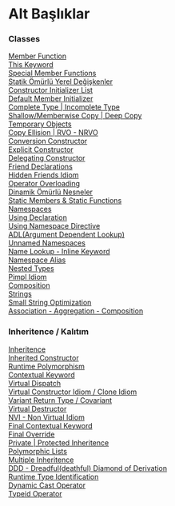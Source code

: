 # Alt Başlıklar

### Classes
[Member Function](https://github.com/onurcepnii/cpp_vault/blob/main/Classes/Class%20-%202)\
[This Keyword](https://github.com/onurcepnii/cpp_vault/blob/main/Classes/Class%20-%202#L384)\
[Special Member Functions](https://github.com/onurcepnii/cpp_vault/blob/main/Classes/Class%20-%203#L51)\
[Statik Ömürlü Yerel Değişkenler](https://github.com/onurcepnii/cpp_vault/blob/main/Classes/Class%20-%203#L171)\
[Constructor Initializer List](https://github.com/onurcepnii/cpp_vault/blob/main/Classes/Class%20-%203#L463)\
[Default Member Initializer](https://github.com/onurcepnii/cpp_vault/blob/main/Classes/Class%20-%203#L699)\
[Complete Type | Incomplete Type](https://github.com/onurcepnii/cpp_vault/blob/main/Classes/Class%20-%203#L699)\
[Shallow/Memberwise Copy | Deep Copy](https://github.com/onurcepnii/cpp_vault/blob/main/Classes/Class%20-%203#L1306)\
[Temporary Objects](https://github.com/onurcepnii/cpp_vault/blob/main/Classes/Class%20-%204%20-%20RVO%20-%20NRVO#L3)\
[Copy Ellision | RVO - NRVO](https://github.com/onurcepnii/cpp_vault/blob/main/Classes/Class%20-%204%20-%20RVO%20-%20NRVO#L143)\
[Conversion Constructor](https://github.com/onurcepnii/cpp_vault/blob/main/Classes/Class%20-%204%20-%20RVO%20-%20NRVO#L143)\
[Explicit Constructor](https://github.com/onurcepnii/cpp_vault/blob/main/Classes/Class%20-%205#L237)\
[Delegating Constructor](https://github.com/onurcepnii/cpp_vault/blob/main/Classes/Class%20-%205#L464)\
[Friend Declarations](https://github.com/onurcepnii/cpp_vault/blob/main/Classes/Class%20-%206#L5)\
[Hidden Friends Idiom](https://github.com/onurcepnii/cpp_vault/blob/main/Classes/Class%20-%206#L124)\
[Operator Overloading](https://github.com/onurcepnii/cpp_vault/blob/main/Classes/Class%20-%206#L231)\
[Dinamik Ömürlü Nesneler](https://github.com/onurcepnii/cpp_vault/blob/main/Classes/Class%20-%208#L4)\
[Static Members & Static Functions](https://github.com/onurcepnii/cpp_vault/blob/main/Classes/Class%20-%208#L159)\
[Namespaces](https://github.com/onurcepnii/cpp_vault/blob/main/Classes/Class%20-%209#L4)\
[Using Declaration](https://github.com/onurcepnii/cpp_vault/blob/main/Classes/Class%20-%209#L169)\
[Using Namespace Directive](https://github.com/onurcepnii/cpp_vault/blob/main/Classes/Class%20-%209#L283)\
[ADL(Argument Dependent Lookup)](https://github.com/onurcepnii/cpp_vault/blob/main/Classes/Class%20-%209#L487)\
[Unnamed Namespaces](https://github.com/onurcepnii/cpp_vault/blob/main/Classes/Class%20-%209#L792)\
[Name Lookup - Inline Keyword](https://github.com/onurcepnii/cpp_vault/blob/main/Classes/Class%20-%209#L918)\
[Namespace Alias](https://github.com/onurcepnii/cpp_vault/blob/main/Classes/Class%20-%209#L1079)\
[Nested Types](https://github.com/onurcepnii/cpp_vault/blob/main/Classes/Class%20-%209#L1143)\
[Pimpl Idiom](https://github.com/onurcepnii/cpp_vault/blob/main/Classes/Class%20-10#L253)\
[Composition](https://github.com/onurcepnii/cpp_vault/blob/main/Classes/Class%20-10#L253)\
[Strings](https://github.com/onurcepnii/cpp_vault/blob/main/Classes/Class%20-%2011%20-%20Strings#L4)\
[Small String Optimization](https://github.com/onurcepnii/cpp_vault/blob/main/Classes/Class%20-%2011%20-%20Strings#L102)\
[Association - Aggregation - Composition](https://github.com/onurcepnii/cpp_vault/blob/main/Classes/Class%20-10#L292)


### Inheritence / Kalıtım
[Inheritence](https://github.com/onurcepnii/cpp_vault/blob/main/Classes/Inheritence/Inheritence%20-%201#L3)\
[Inherited Constructor](https://github.com/onurcepnii/cpp_vault/blob/main/Classes/Inheritence/Inheritence%20-%202#L2)\
[Runtime Polymorphism](https://github.com/onurcepnii/cpp_vault/blob/main/Classes/Inheritence/Inheritence%20-%202#L68)\
[Contextual Keyword](https://github.com/onurcepnii/cpp_vault/blob/main/Classes/Inheritence/Inheritence%20-%202#L232)\
[Virtual Dispatch](https://github.com/onurcepnii/cpp_vault/blob/main/Classes/Inheritence/Inheritence%20-%202#L361)\
[Virtual Constructor Idiom / Clone Idiom](https://github.com/onurcepnii/cpp_vault/blob/main/Classes/Inheritence/Inheritence%20-%202#L922)\
[Variant Return Type / Covariant](https://github.com/onurcepnii/cpp_vault/blob/main/Classes/Inheritence/Inheritence%20-%202#L1187)\
[Virtual Destructor](https://github.com/onurcepnii/cpp_vault/blob/main/Classes/Inheritence/Inheritence%20-%203#L3)\
[NVI - Non Virtual Idiom](https://github.com/onurcepnii/cpp_vault/blob/main/Classes/Inheritence/Inheritence%20-%203#L156)\
[Final Contextual Keyword](https://github.com/onurcepnii/cpp_vault/blob/main/Classes/Inheritence/Inheritence%20-%203#L275)\
[Final Override](https://github.com/onurcepnii/cpp_vault/blob/main/Classes/Inheritence/Inheritence%20-%203#L320)\
[Private | Protected Inheritence](https://github.com/onurcepnii/cpp_vault/blob/main/Classes/Inheritence/Inheritence%20-%203#L357)\
[Polymorphic Lists](https://github.com/onurcepnii/cpp_vault/blob/main/Classes/Inheritence/Inheritence%20-%203#L831)\
[Multiple Inheritence](https://github.com/onurcepnii/cpp_vault/blob/main/Classes/Inheritence/Inheritence%20-%204#L3)\
[DDD - Dreadful(deathful) Diamond of Derivation](https://github.com/onurcepnii/cpp_vault/blob/main/Classes/Inheritence/Inheritence%20-%204#L327)\
[Runtime Type Identification](https://github.com/onurcepnii/cpp_vault/blob/main/Classes/Inheritence/Inheritence%20-%204#L710)\
[Dynamic Cast Operator](https://github.com/onurcepnii/cpp_vault/blob/main/Classes/Inheritence/Inheritence%20-%205#L3)\
[Typeid Operator](https://github.com/onurcepnii/cpp_vault/blob/main/Classes/Inheritence/Inheritence%20-%205#L296)


